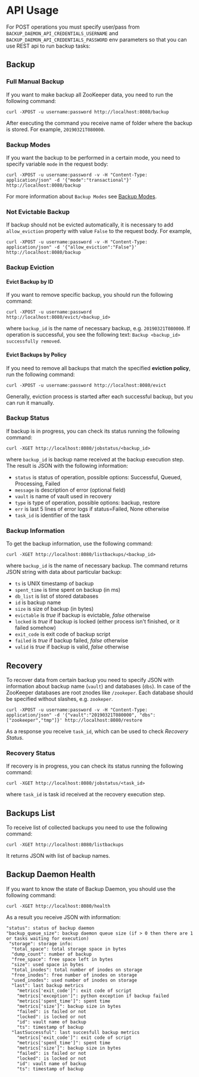 # API Usage

For POST operations you must specify user/pass from `BACKUP_DAEMON_API_CREDENTIALS_USERNAME` and `BACKUP_DAEMON_API_CREDENTIALS_PASSWORD` env parameters so that you can use REST api to run backup tasks:

## Backup

### Full Manual Backup

If you want to make backup all ZooKeeper data, you need to run the following command:

```
curl -XPOST -u username:password http://localhost:8080/backup
```

After executing the command you receive name of folder where the backup is stored. For example,
`20190321T080000`.

### Backup Modes

If you want the backup to be performed in a certain mode, you need to specify variable `mode` in the
request body:

```
curl -XPOST -u username:password -v -H "Content-Type: application/json" -d '{"mode":"transactional"}' http://localhost:8080/backup
```

For more information about `Backup Modes` see [Backup Modes](../backup-modes/backup-modes).

### Not Evictable Backup

If backup should not be evicted automatically, it is necessary to add `allow_eviction` property
with value `False` to the request body. For example,

```
curl -XPOST -u username:password -v -H "Content-Type: application/json" -d '{"allow_eviction":"False"}' http://localhost:8080/backup
```

### Backup Eviction

#### Evict Backup by ID

If you want to remove specific backup, you should run the following command:

```
curl -XPOST -u username:password http://localhost:8080/evict/<backup_id>
```

where `backup_id` is the name of necessary backup, e.g. `20190321T080000`. If operation is
successful, you see the following text: `Backup <backup_id> successfully removed`.

#### Evict Backups by Policy

If you need to remove all backups that match the specified **eviction policy**, run the following command:

```
curl -XPOST -u username:password http://localhost:8080/evict
```

Generally, eviction process is started after each successful backup, but you can run it manually.

### Backup Status

If backup is in progress, you can check its status running the following command:

```
curl -XGET http://localhost:8080/jobstatus/<backup_id>
```

where `backup_id` is backup name received at the backup execution step. The result is JSON with
the following information:

* `status` is status of operation, possible options: Successful, Queued, Processing, Failed
* `message` is description of error (optional field)
* `vault` is name of vault used in recovery
* `type` is type of operation, possible options: backup, restore
* `err` is last 5 lines of error logs if status=Failed, None otherwise
* `task_id` is identifier of the task

### Backup Information

To get the backup information, use the following command:

```
curl -XGET http://localhost:8080/listbackups/<backup_id>
```

where `backup_id` is the name of necessary backup. The command returns JSON string with data about
particular backup:

* `ts` is UNIX timestamp of backup
* `spent_time` is time spent on backup (in ms)
* `db_list` is list of stored databases
* `id` is backup name
* `size` is size of backup (in bytes)
* `evictable` is _true_ if backup is evictable, _false_ otherwise
* `locked` is _true_ if backup is locked (either process isn't finished, or it failed somehow)
* `exit_code` is exit code of backup script
* `failed` is _true_ if backup failed, _false_ otherwise
* `valid` is _true_ if backup is valid, _false_ otherwise

## Recovery

To recover data from certain backup you need to specify JSON with information about backup name
(`vault`) and databases (`dbs`). 
In case of the ZooKeeper databases are root znodes like `/zookeper`. Each database should be specified without
slashes, e.g. `zookeper`.

```
curl -XPOST -u username:password -v -H "Content-Type: application/json" -d '{"vault":"20190321T080000", "dbs":["zookeeper","tmp"]}' http://localhost:8080/restore
```

As a response you receive `task_id`, which can be used to check _Recovery Status_.

### Recovery Status

If recovery is in progress, you can check its status running the following command:

```
curl -XGET http://localhost:8080/jobstatus/<task_id>
```

where `task_id` is task id received at the recovery execution step.

## Backups List

To receive list of collected backups you need to use the following command:

```
curl -XGET http://localhost:8080/listbackups
```

It returns JSON with list of backup names.

## Backup Daemon Health

If you want to know the state of Backup Daemon, you should use the following command:

```
curl -XGET http://localhost:8080/health
```

As a result you receive JSON with information:

```
"status": status of backup daemon   
"backup_queue_size": backup daemon queue size (if > 0 then there are 1 or tasks waiting for execution)
 "storage": storage info:
  "total_space": total storage space in bytes
  "dump_count": number of backup
  "free_space": free space left in bytes
  "size": used space in bytes
  "total_inodes": total number of inodes on storage
  "free_inodes": free number of inodes on storage
  "used_inodes": used number of inodes on storage
  "last": last backup metrics
    "metrics['exit_code']": exit code of script 
    "metrics['exception']": python exception if backup failed
    "metrics['spent_time']": spent time
    "metrics['size']": backup size in bytes
    "failed": is failed or not
    "locked": is locked or not
    "id": vault name of backup
    "ts": timestamp of backup  
  "lastSuccessful": last succesfull backup metrics
    "metrics['exit_code']": exit code of script 
    "metrics['spent_time']": spent time
    "metrics['size']": backup size in bytes
    "failed": is failed or not
    "locked": is locked or not
    "id": vault name of backup
    "ts": timestamp of backup
```